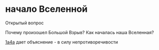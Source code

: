 # начало Вселенной
Открытый вопрос

Почему произошел Большой Взрыв? Как началась наша Вселенная?

[1a4a](MU-hypothesis) дает объяснение - в силу непротиворечивости